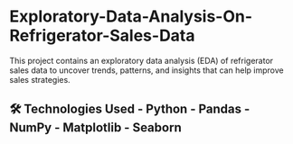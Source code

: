 # Exploratory-Data-Analysis-On-Refrigerator-Sales-Data
This project contains an exploratory data analysis (EDA) of refrigerator sales data to uncover trends, patterns, and insights that can help improve sales strategies. 
## 🛠️ Technologies Used - Python - Pandas - NumPy - Matplotlib - Seaborn  
